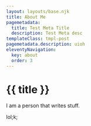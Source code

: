 ```yaml
---
layout: layouts/base.njk
title: About Me
pagemetadata:
  title: Test Meta Title
  description: Test Meta desc
templateClass: tmpl-post
pagemetadata.description: uioh
eleventyNavigation:
  key: about
  order: 3
---
```

# {{ title }}

I am a person that writes stuff.

lol;k;